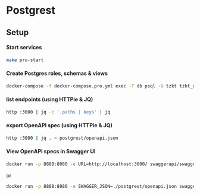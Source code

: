 # Postgrest

## Setup

#### Start services

```bash
make pro-start
```

#### Create Postgres roles, schemas & views

```bash
docker-compose -f docker-compose.pro.yml exec -T db psql -U tzkt tzkt_db < postgrest/tmp.sql
```

#### list endpoints (using HTTPie & JQ)

```bash
http :3000 | jq -c '.paths | keys' | jq
```

#### export OpenAPI spec (using HTTPie & JQ)

```bash
http :3000 | jq . > postgrest/openapi.json
```

#### View OpenAPI specs in Swagger UI

```bash
docker run -p 8888:8080 -e URL=http://localhost:3000/ swaggerapi/swagger-ui
```
or
```bash
docker run -p 8888:8080 -e SWAGGER_JSON=./postgrest/openapi.json swaggerapi/swagger-ui
```
